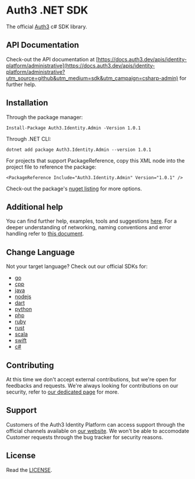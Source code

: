 # Auth3 .NET SDK

The official [Auth3](https://auth3.dev/?utm_source=github&utm_medium=sdk&utm_campaign=csharp-admin) c# SDK library.

## API Documentation

Check-out the API documentation at [https://docs.auth3.dev/apis/identity-platform/administrative](https://docs.auth3.dev/apis/identity-platform/administrative?utm_source=github&utm_medium=sdk&utm_campaign=csharp-admin) for further help.

## Installation

Through the package manager:

```
Install-Package Auth3.Identity.Admin -Version 1.0.1
```

Through .NET CLI:

```
dotnet add package Auth3.Identity.Admin --version 1.0.1
```

For projects that support PackageReference, copy this XML node into the project file to reference the package:

```
<PackageReference Include="Auth3.Identity.Admin" Version="1.0.1" />
```

Check-out the package's [nuget listing](https://www.nuget.org/packages/Auth3.Identity.Admin) for more options.

## Additional help

You can find further help, examples, tools and suggestions [here](https://grpc.io/docs/languages/csharp/). For a deeper understanding of networking, naming conventions and error handling refer to [this document](https://developers.google.com/protocol-buffers/docs/csharptutorial).

## Change Language

Not your target language? Check out our official SDKs for: 

  * [go](https://github.com/auth3-dev/go-sdk)
  * [cpp](https://github.com/auth3-dev/cpp-sdk)
  * [java](https://github.com/auth3-dev/java-sdk)
  * [nodejs](https://github.com/auth3-dev/nodejs-sdk)
  * [dart](https://github.com/auth3-dev/dart-sdk)
  * [python](https://github.com/auth3-dev/python-sdk)
  * [php](https://github.com/auth3-dev/php-sdk)
  * [ruby](https://github.com/auth3-dev/ruby-sdk)
  * [rust](https://github.com/auth3-dev/rust-sdk)
  * [scala](https://github.com/auth3-dev/scala-sdk)
  * [swift](https://github.com/auth3-dev/swift-sdk)
  * [c#](https://github.com/auth3-dev/csharp-sdk)

## Contributing

At this time we don't accept external contributions, but we're open for feedbacks and requests. We're always looking for contributions on our security, refer to [our dedicated page](https://auth3.dev/bounty-program?utm_source=github&utm_medium=sdk&utm_campaign=csharp-admin) for more.

## Support

Customers of the Auth3 Identity Platform can access support through the official channels available on [our website](https://auth3.dev/?utm_source=github&utm_medium=sdk&utm_campaign=csharp-admin). We won't be able to accomodate Customer requests through the bug tracker for security reasons. 

## License

Read the [LICENSE](https://github.com/auth3-dev/csharp-sdk/blob/main/LICENSE).

